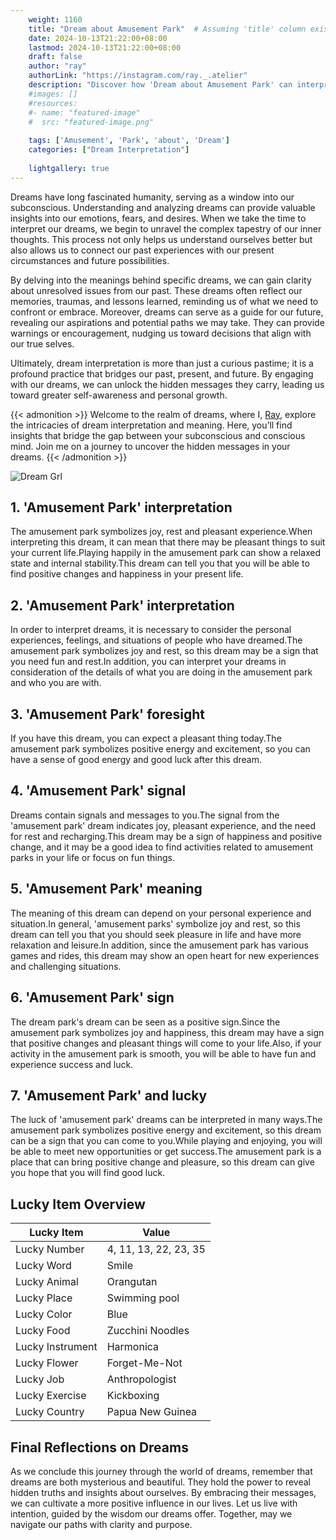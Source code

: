 ```yaml
---
    weight: 1160
    title: "Dream about Amusement Park"  # Assuming 'title' column exists
    date: 2024-10-13T21:22:00+08:00
    lastmod: 2024-10-13T21:22:00+08:00
    draft: false
    author: "ray"
    authorLink: "https://instagram.com/ray._.atelier"
    description: "Discover how 'Dream about Amusement Park' can interpret your future and uncover its significant meanings in your life."
    #images: []
    #resources:
    #- name: "featured-image"
    #  src: "featured-image.png"
    
    tags: ['Amusement', 'Park', 'about', 'Dream']
    categories: ["Dream Interpretation"]
    
    lightgallery: true
---
```

    
Dreams have long fascinated humanity, serving as a window into our subconscious. Understanding and analyzing dreams can provide valuable insights into our emotions, fears, and desires. When we take the time to interpret our dreams, we begin to unravel the complex tapestry of our inner thoughts. This process not only helps us understand ourselves better but also allows us to connect our past experiences with our present circumstances and future possibilities.

By delving into the meanings behind specific dreams, we can gain clarity about unresolved issues from our past. These dreams often reflect our memories, traumas, and lessons learned, reminding us of what we need to confront or embrace. Moreover, dreams can serve as a guide for our future, revealing our aspirations and potential paths we may take. They can provide warnings or encouragement, nudging us toward decisions that align with our true selves.

Ultimately, dream interpretation is more than just a curious pastime; it is a profound practice that bridges our past, present, and future. By engaging with our dreams, we can unlock the hidden messages they carry, leading us toward greater self-awareness and personal growth.

{{< admonition >}}
Welcome to the realm of dreams, where I, [Ray](https://instagram.com/ray._.atelier), explore the intricacies of dream interpretation and meaning. Here, you’ll find insights that bridge the gap between your subconscious and conscious mind. Join me on a journey to uncover the hidden messages in your dreams.
{{< /admonition >}}

![Dream Grl](https://cdn.pixabay.com/photo/2017/11/02/03/35/gothic-2910057_1280.jpg "Dream Grl")

## 1. 'Amusement Park' interpretation
The amusement park symbolizes joy, rest and pleasant experience.When interpreting this dream, it can mean that there may be pleasant things to suit your current life.Playing happily in the amusement park can show a relaxed state and internal stability.This dream can tell you that you will be able to find positive changes and happiness in your present life.

## 2. 'Amusement Park' interpretation
In order to interpret dreams, it is necessary to consider the personal experiences, feelings, and situations of people who have dreamed.The amusement park symbolizes joy and rest, so this dream may be a sign that you need fun and rest.In addition, you can interpret your dreams in consideration of the details of what you are doing in the amusement park and who you are with.

## 3. 'Amusement Park' foresight
If you have this dream, you can expect a pleasant thing today.The amusement park symbolizes positive energy and excitement, so you can have a sense of good energy and good luck after this dream.

## 4. 'Amusement Park' signal
Dreams contain signals and messages to you.The signal from the 'amusement park' dream indicates joy, pleasant experience, and the need for rest and recharging.This dream may be a sign of happiness and positive change, and it may be a good idea to find activities related to amusement parks in your life or focus on fun things.

## 5. 'Amusement Park' meaning
The meaning of this dream can depend on your personal experience and situation.In general, 'amusement parks' symbolize joy and rest, so this dream can tell you that you should seek pleasure in life and have more relaxation and leisure.In addition, since the amusement park has various games and rides, this dream may show an open heart for new experiences and challenging situations.

## 6. 'Amusement Park' sign
The dream park's dream can be seen as a positive sign.Since the amusement park symbolizes joy and happiness, this dream may have a sign that positive changes and pleasant things will come to your life.Also, if your activity in the amusement park is smooth, you will be able to have fun and experience success and luck.

## 7. 'Amusement Park' and lucky
The luck of 'amusement park' dreams can be interpreted in many ways.The amusement park symbolizes positive energy and excitement, so this dream can be a sign that you can come to you.While playing and enjoying, you will be able to meet new opportunities or get success.The amusement park is a place that can bring positive change and pleasure, so this dream can give you hope that you will find good luck.

## Lucky Item Overview
| Lucky Item          | Value              |
|---------------|--------------------|
| Lucky Number        | 4, 11, 13, 22, 23, 35  |
| Lucky Word          | Smile |
| Lucky Animal        | Orangutan |
| Lucky Place         | Swimming pool     |
| Lucky Color         | Blue     |
| Lucky Food          | Zucchini Noodles      |
| Lucky Instrument    | Harmonica |
| Lucky Flower        | Forget-Me-Not    |
| Lucky Job           | Anthropologist       |
| Lucky Exercise      | Kickboxing  |
| Lucky Country       | Papua New Guinea    |


##  Final Reflections on Dreams

As we conclude this journey through the world of dreams, remember that dreams are both mysterious and beautiful. They hold the power to reveal hidden truths and insights about ourselves. By embracing their messages, we can cultivate a more positive influence in our lives. Let us live with intention, guided by the wisdom our dreams offer. Together, may we navigate our paths with clarity and purpose.

